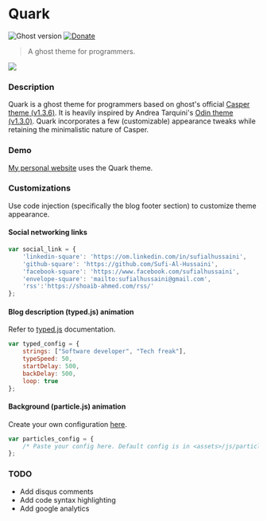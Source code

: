 # Quark

![Ghost version](https://img.shields.io/badge/Ghost-0.11.x-brightgreen.svg?style=flat-square)
[![Donate](https://img.shields.io/badge/donate-paypal-003087.svg?style=flat-square)](https://www.paypal.me/sufialhussaini/10)

> A ghost theme for programmers.

[<img src="https://cloud.githubusercontent.com/assets/7275476/25544249/b3fa46a4-2c6a-11e7-92b1-9aaf039ccb7e.png">](https://shoaib-ahmed.com)



### Description

Quark is a ghost theme for programmers based on ghost's official [Casper theme (v1.3.6)](https://github.com/TryGhost/Casper). 
It is heavily inspired by Andrea Tarquini's [Odin theme (v1.3.0)](https://github.com/h4t0n/odin).
Quark incorporates a few (customizable) appearance tweaks while retaining the minimalistic nature of Casper.



### Demo

[My personal website](http://shoaib-ahmed.com) uses the Quark theme.



### Customizations

Use code injection (specifically the blog footer section) to customize theme appearance.


#### Social networking links

```javascript
var social_link = {
    'linkedin-square': 'https://om.linkedin.com/in/sufialhussaini',
    'github-square': 'https://github.com/Sufi-Al-Hussaini',
    'facebook-square': 'https://www.facebook.com/sufialhussaini',
    'envelope-square': 'mailto:sufialhussaini@gmail.com',
    'rss':'https://shoaib-ahmed.com/rss/'
};
```


#### Blog description (typed.js) animation

Refer to [typed.js](https://github.com/mattboldt/typed.js) documentation.

```javascript
var typed_config = {
    strings: ["Software developer", "Tech freak"],
    typeSpeed: 50,
    startDelay: 500,
    backDelay: 500,
    loop: true
};
```


#### Background (particle.js) animation

Create your own configuration [here](http://vincentgarreau.com/particles.js/).

```javascript
var particles_config = {
    /* Paste your config here. Default config is in <assets>/js/particles.js */
};
```



### TODO

* Add disqus comments
* Add code syntax highlighting
* Add google analytics
